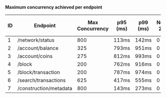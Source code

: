**Maximum concurrency achieved per endpoint**

| ID  | Endpoint               | Max Concurrency | p95 (ms) | p99 (ms) | Non-2xx | Error Rate (%) | Reqs/sec  |
| --- | ---------------------- | --------------- | -------- | -------- | ------- | -------------- | --------- |
| 1   | /network/status        | 800             | 113ms    | 142ms    | 0       | 0.00%          | 14370.82  |
| 2   | /account/balance       | 325             | 793ms    | 951ms    | 0       | 0.00%          | 671.91    |
| 3   | /account/coins         | 275             | 812ms    | 993ms    | 0       | 0.00%          | 569.68    |
| 4   | /block                 | 200             | 762ms    | 916ms    | 0       | 0.00%          | 409.54    |
| 5   | /block/transaction     | 200             | 787ms    | 974ms    | 0       | 0.00%          | 417.31    |
| 6   | /search/transactions   | 625             | 417ms    | 555ms    | 0       | 0.00%          | 3069.85   |
| 7   | /construction/metadata | 800             | 143ms    | 273ms    | 0       | 0.00%          | 13296.60  |
